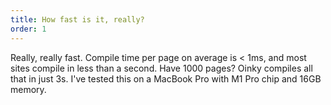 ```yaml
---
title: How fast is it, really?
order: 1
---
```


Really, really fast. Compile time per page on average is < 1ms, and most sites compile in less than a second. Have 1000 pages? Oinky compiles all that in just 3s. I've tested this on a MacBook Pro with M1 Pro chip and 16GB memory.